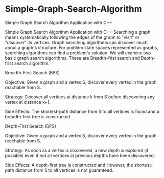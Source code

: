 # Simple-Graph-Search-Algorithm
Simple Graph Search Algorithm Application with C++

Simple Graph Search Algorithm Application with C++ Searching a graph means systematically following the edges of the graph to "visit" or "discover" its vertices. Graph searching algorithms can discover much about a graph's structure. For problem state spaces represented as graphs, searching algorithms can find a problem's solution. We will examine two basic graph search algorithms. These are Breadth-first search and Depth-first search algorithm.

Breadth-First Search (BFS)

Objective: Given a graph and a vertex S, discover every vertex in the graph reachable from S.

Strategy: Discover all vertices at distance k from S before discovering any vertex at distance k+1.

Side Effects: The shortest-path distance from S to all vertices is found and a breadth-first tree is constructed

Depth-First Search (DFS)

Objective: Given a graph and a vertex S, discover every vertex in the graph reachable from S.

Strategy: As soon as a vertex is discovered, a new depth is explored (if possible) even if not all vertices at previous depths have been discovered.

Side Effects: A depth-first tree is constructed and However, the shortest-path distance from S to all vertices is not guaranteed.